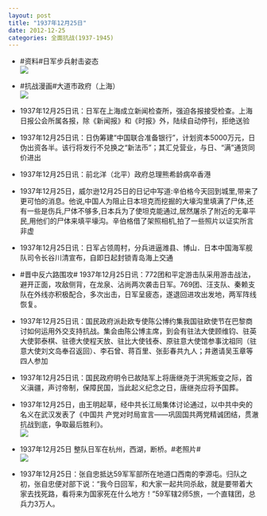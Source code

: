 ```yaml
---
layout: post
title: "1937年12月25日"
date: 2012-12-25
categories: 全面抗战(1937-1945)
---
```


<meta name="referrer" content="no-referrer" />

- #资料#日军步兵射击姿态 <br/><img src="https://ww2.sinaimg.cn/large/aca367d8jw1e06anajos0j.jpg" />

- #抗战漫画#大道市政府（上海） <br/><img src="https://ww1.sinaimg.cn/large/aca367d8jw1e068wvxoanj.jpg" />

- 1937年12月25日讯：日军在上海成立新闻检查所，强迫各报接受检查。上海日报公会所属各报，除《新闻报》和《时报》外，陆续自动停刊，拒绝送验 

- 1937年12月25日讯：日伪筹建“中国联合准备银行”，计划资本5000万元，日伪出资各半。该行将发行不兑换之“新法币”；其汇兑营业，与日、“满”通货同价进出 

- 1937年12月25日讯：前北洋（北平）政府总理熊希龄病卒香港 

- 1937年12月25日，威尔逊12月25日的日记中写道:辛伯格今天回到城里,带来了更可怕的消息。他说,中国人为阻止日本坦克而挖掘的大壕沟里填满了尸体,还有一些是伤兵,尸体不够多,日本兵为了使坦克能通过,居然屠杀了附近的无辜平民,用他们的尸体来填平壕沟。辛伯格借了架照相机,拍了一些照片以证实所言非虚 

- 1937年12月25日讯：日军占领周村，分兵进逼潍县、博山．日本中国海军舰队司令长谷川清宣布，自即日起封锁青岛海上交通 

- #晋中反六路围攻# 1937年12月25日讯：772团和平定游击队采用游击战法，避开正面，攻敌侧背，在龙泉、沾尚两次袭击日军。769团、汪支队、秦赖支队在外线亦积极配合，多次出击，日军呈疲态，遂退回进攻出发地，两军阵线恢复。  

- 1937年12月25日讯：国民政府派赴欧专使陈公博约集我国驻欧使节在巴黎商讨如何运用外交支持抗战。集会由陈公博主席，到会有驻法大使顾维钧、驻英大使郭泰棋、驻德大使程天放、驻比大使钱泰、原驻意大使馆参事沈祖同（驻意大使刘文岛奉召返回）、李石曾、蒋百里、张彭春共九人；井邀请吴玉章等四人参加 

- 1937年12月25日讯：国民政府明令已故陆军上将唐继尧于洪宪叛变之际，首义滇疆，声讨帝制，保障民国，当此起义纪念之日，唐继尧应将予国葬。 

- 1937年12月25日，由王明起草，经中共长江局集体讨论通过，以中共中央的名义在武汉发表了《中国共 产党对时局宣言——巩固国共两党精诚团结，贯澈抗战到底，争取最后胜利》。 <br/><img src="https://ww4.sinaimg.cn/large/aca367d8jw1e05p974cqtj.jpg" />

- 1937年12月25日 整队日军在杭州，西湖，断桥。#老照片# <br/><img src="https://ww1.sinaimg.cn/large/aca367d8jw1e05n8mw6gej.jpg" />

- 1937年12月25日：张自忠抵达59军军部所在地道口西南的李源屯。归队之初，张自忠便对部下说：“我今日回军，和大家一起共同杀敌，就是要带着大家去找死路，看将来为国家死在什么地方！”59军辖2师5旅，一个直辖团，总兵力3万人。 

